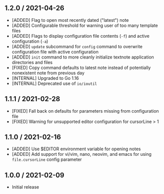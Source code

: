 ## 1.2.0 / 2021-04-26

* [ADDED] Flag to open most recently dated ("latest") note
* [ADDED] Configurable threshold for warning user of too many template files
* [ADDED] Flags to display configuration file contents (`-f`) and active configuration (`-a`)
* [ADDED] `update` subcommand for `config` command to overwrite configuration file with active configuration
* [ADDED] `init` command to more cleanly initialize textnote application directories and files
* [FIXED] Copy command defaults to latest note instead of potentially nonexistent note from previous day
* [INTERNAL] Upgraded to Go 1.16
* [INTERNAL] Deprecated use of `io/ioutil`

## 1.1.1 / 2021-02-28

* [FIXED] Fall back on defaults for parameters missing from configuration file
* [FIXED] Warning for unsupported editor configuration for cursorLine > 1

## 1.1.0 / 2021-02-16

* [ADDED] Use $EDITOR environment variable for opening notes
* [ADDED] Add support for vi/vim, nano, neovim, and emacs for using `file.cursorLine` config parameter

## 1.0.0 / 2021-02-09

* Initial release
